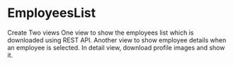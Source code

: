 # EmployeesList


Create Two views
One view to show the employees list which is downloaded using REST API.
Another view to show employee details when an employee is selected. In detail view, download profile images and show it.
